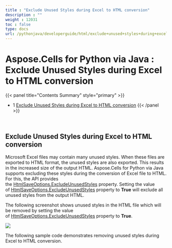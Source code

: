 ```yaml
---
title : "Exclude Unused Styles during Excel to HTML conversion" 
description : "" 
weight : 12031 
toc : false
type: docs
url: /pythonjava/developerguide/html/exclude+unused+styles+during+excel+to+html+conversion/
---
```


# Aspose.Cells for Python via Java : Exclude Unused Styles during Excel to HTML conversion


{{< panel title="Contents Summary" style="primary" >}}
*   1 [Exclude Unused Styles during Excel to HTML conversion](#exclude-unused-styles-during-excel-to-html-conversion)
{{< /panel >}}
 

 

## Exclude Unused Styles during Excel to HTML conversion

Microsoft Excel files may contain many unused styles. When these files are exported to HTML format, the unused styles are also exported. This results in the increased size of the output HTML. Aspose.Cells for Python via Java supports excluding these styles during the conversion of Excel file to HTML. For this, the API provides the [HtmlSaveOptions.ExcludeUnusedStyles](https://apireference.aspose.com/cells/python/asposecells.api/htmlsaveoptions#ExcludeUnusedStyles) property. Setting the value of [HtmlSaveOptions.ExcludeUnusedStyles](https://apireference.aspose.com/cells/python/asposecells.api/htmlsaveoptions#ExcludeUnusedStyles) property to **True** will exclude all unused styles from the output HTML.

The following screenshot shows unused styles in the HTML file which will be removed by setting the value of [HtmlSaveOptions.ExcludeUnusedStyles](https://apireference.aspose.com/cells/python/asposecells.api/htmlsaveoptions#ExcludeUnusedStyles) property to **True**.

![](https://docs.aspose.com/download/attachments/61540998/HtmlSaveOptions-Exclude-Unused-Styles.png?version=1&modificationDate=1517307631543&api=v2)

The following sample code demonstrates removing unused styles during Excel to HTML conversion.

